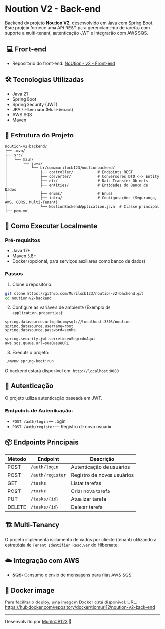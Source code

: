 
# Noution V2 - Back-end

Backend do projeto **Noution V2**, desenvolvido em Java com Spring Boot. Este projeto fornece uma API REST para gerenciamento de tarefas com suporte a multi-tenant, autenticação JWT e integração com AWS SQS.

## ️ 💻 Front-end

- Repositório do front-end: [NoUtion - v2 - Front-end](http://github.com/Murilocb123/NoUtion-v2-front-end)

## 🛠️ Tecnologias Utilizadas

- Java 21
- Spring Boot
- Spring Security (JWT)
- JPA / Hibernate (Multi-tenant)
- AWS SQS
- Maven

## 📁 Estrutura do Projeto

```
noution-v2-backend/
├── .mvn/
├── src/
│   └── main/
│       └── java/
│           └── br/com/murilocb123/noutionbackend/
│               ├── controller/           # Endpoints REST
│               ├── converter/            # Conversores DTO <-> Entity
│               ├── dto/                  # Data Transfer Objects
│               ├── entities/             # Entidades do Banco de Dados
│               ├── enums/                # Enums
│               ├── infra/                # Configurações (Segurança, AWS, CORS, Multi-Tenant)
│               └── NoutionBackendApplication.java  # Classe principal
├── pom.xml
```

## 🚀 Como Executar Localmente

### Pré-requisitos

- Java 17+
- Maven 3.8+
- Docker (opcional, para serviços auxiliares como banco de dados)

### Passos

1. Clone o repositório:

```bash
git clone https://github.com/Murilocb123/noution-v2-backend.git
cd noution-v2-backend
```

2. Configure as variáveis de ambiente (Exemplo de `application.properties`):

```properties
spring.datasource.url=jdbc:mysql://localhost:3306/noution
spring.datasource.username=root
spring.datasource.password=senha

spring.security.jwt.secret=seuSegredoAqui
aws.sqs.queue.url=suaQueueURL
```

3. Execute o projeto:

```bash
./mvnw spring-boot:run
```

O backend estará disponível em: `http://localhost:8080`

## 🔐 Autenticação

O projeto utiliza autenticação baseada em JWT.

### Endpoints de Autenticação:

- `POST /auth/login` — Login
- `POST /auth/register` — Registro de novo usuário

## 📦 Endpoints Principais

| Método | Endpoint       | Descrição                  |
|--------|----------------|----------------------------|
| POST   | `/auth/login`  | Autenticação de usuários   |
| POST   | `/auth/register`| Registro de novos usuários |
| GET    | `/tasks`       | Listar tarefas             |
| POST   | `/tasks`       | Criar nova tarefa          |
| PUT    | `/tasks/{id}`  | Atualizar tarefa           |
| DELETE | `/tasks/{id}`  | Deletar tarefa             |

## 🏗️ Multi-Tenancy

O projeto implementa isolamento de dados por cliente (tenant) utilizando a estratégia de `Tenant Identifier Resolver` do Hibernate.

## ☁️ Integração com AWS

- **SQS:** Consumo e envio de mensagens para filas AWS SQS.


## 🐋 Docker image
Para facilitar o deploy, uma imagem Docker está disponível.
URL: https://hub.docker.com/repository/docker/tiomuri12/noution-v2-back-end


---

Desenvolvido por [MuriloCB123](https://github.com/Murilocb123) 🚀
